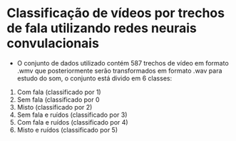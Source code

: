 # Classificação de vídeos por trechos de fala utilizando redes neurais convulacionais


*   O conjunto de dados utilizado contém 587 trechos de vídeo em formato .wmv que posteriormente serão transformados em formato .wav para estudo do som, o conjunto está divido em 6 classes:
  1. Com fala (classificado por 1)
  2. Sem fala (classificado por 0
  3. Misto (classificado por 2)
  4. Sem fala e ruídos (classificado por 3)
  5. Com fala e ruídos (classificado por 4)
  6. Misto e ruídos (classificado por 5) 
